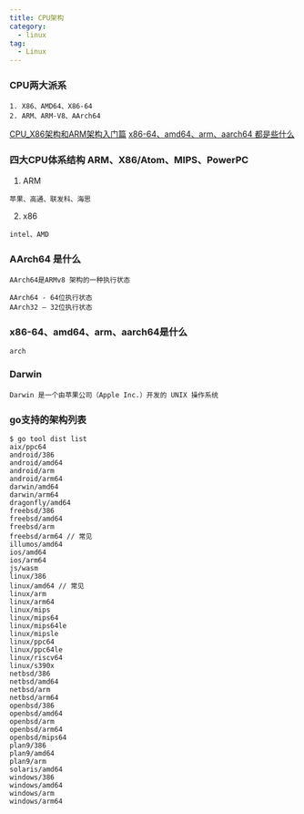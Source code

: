 ```yaml
---
title: CPU架构
category:
  - linux
tag:
  - Linux
---
```


### CPU两大派系
```
1. X86、AMD64、X86-64
2. ARM、ARM-V8、AArch64	
```

[CPU_X86架构和ARM架构入门篇](https://cloud.tencent.com/developer/article/1862717)
[x86-64、amd64、arm、aarch64 都是些什么](https://blog.csdn.net/qq_24433609/article/details/125991550)

### 四大CPU体系结构 ARM、X86/Atom、MIPS、PowerPC

1. ARM
```
苹果、高通、联发科、海思
```

2. x86
```
intel、AMD
```

### AArch64 是什么
```
AArch64是ARMv8 架构的一种执行状态

AArch64 - 64位执行状态
AArch32 — 32位执行状态
```

### x86-64、amd64、arm、aarch64是什么

```
arch
```

### Darwin 
```
Darwin 是一个由苹果公司（Apple Inc.）开发的 UNIX 操作系统
```

### go支持的架构列表
```
$ go tool dist list
aix/ppc64
android/386
android/amd64
android/arm
android/arm64
darwin/amd64
darwin/arm64
dragonfly/amd64
freebsd/386
freebsd/amd64
freebsd/arm
freebsd/arm64 // 常见
illumos/amd64
ios/amd64
ios/arm64
js/wasm
linux/386
linux/amd64 // 常见
linux/arm
linux/arm64
linux/mips
linux/mips64
linux/mips64le
linux/mipsle
linux/ppc64
linux/ppc64le
linux/riscv64
linux/s390x
netbsd/386
netbsd/amd64
netbsd/arm
netbsd/arm64
openbsd/386
openbsd/amd64
openbsd/arm
openbsd/arm64
openbsd/mips64
plan9/386
plan9/amd64
plan9/arm
solaris/amd64
windows/386
windows/amd64
windows/arm
windows/arm64
```